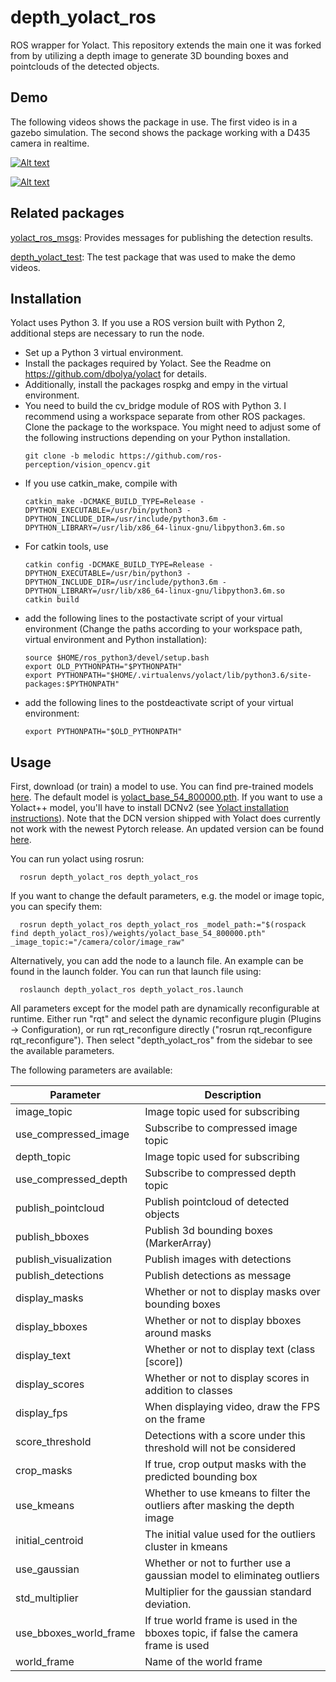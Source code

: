 # depth_yolact_ros

ROS wrapper for Yolact. This repository extends the main one it was forked from by utilizing a depth image to generate 3D bounding boxes and pointclouds of the detected objects.

## Demo
The following videos shows the package in use. The first video is in a gazebo simulation. The second shows the package working with a D435 camera in realtime.

[![Alt text](https://img.youtube.com/vi/WEpLgTxviIM/0.jpg)](https://www.youtube.com/watch?v=WEpLgTxviIM)

[![Alt text](https://img.youtube.com/vi/7B8EzT0luMM/0.jpg)](https://www.youtube.com/watch?v=7B8EzT0luMM)


## Related packages

[yolact_ros_msgs](https://github.com/Eruvae/yolact_ros_msgs): Provides messages for publishing the detection results.

[depth_yolact_test](https://github.com/MarkNaeem/depth_yolact_test): The test package that was used to make the demo videos.

## Installation

Yolact uses Python 3. If you use a ROS version built with Python 2, additional steps are necessary to run the node.

- Set up a Python 3 virtual environment.
- Install the packages required by Yolact. See the Readme on https://github.com/dbolya/yolact for details.
- Additionally, install the packages rospkg and empy in the virtual environment.
- You need to build the cv_bridge module of ROS with Python 3. I recommend using a workspace separate from other ROS packages. Clone the package to the workspace. You might need to adjust some of the following instructions depending on your Python installation.
  ```Shell
  git clone -b melodic https://github.com/ros-perception/vision_opencv.git
  ```
- If you use catkin_make, compile with
  ```Shell
  catkin_make -DCMAKE_BUILD_TYPE=Release -DPYTHON_EXECUTABLE=/usr/bin/python3 -DPYTHON_INCLUDE_DIR=/usr/include/python3.6m -DPYTHON_LIBRARY=/usr/lib/x86_64-linux-gnu/libpython3.6m.so
  ```
- For catkin tools, use
  ```Shell
  catkin config -DCMAKE_BUILD_TYPE=Release -DPYTHON_EXECUTABLE=/usr/bin/python3 -DPYTHON_INCLUDE_DIR=/usr/include/python3.6m -DPYTHON_LIBRARY=/usr/lib/x86_64-linux-gnu/libpython3.6m.so
  catkin build
  ```
- add the following lines to the postactivate script of your virtual environment (Change the paths according to your workspace path, virtual environment and Python installation):
  ```Shell
  source $HOME/ros_python3/devel/setup.bash
  export OLD_PYTHONPATH="$PYTHONPATH"
  export PYTHONPATH="$HOME/.virtualenvs/yolact/lib/python3.6/site-packages:$PYTHONPATH"
  ```
- add the following lines to the postdeactivate script of your virtual environment:
  ```Shell
  export PYTHONPATH="$OLD_PYTHONPATH"
  ```

## Usage

First, download (or train) a model to use. You can find pre-trained models [here](https://github.com/dbolya/yolact#evaluation). The default model is [yolact_base_54_800000.pth](https://drive.google.com/file/d/1UYy3dMapbH1BnmtZU4WH1zbYgOzzHHf_/view?usp=sharing). If you want to use a Yolact++ model, you'll have to install DCNv2 (see [Yolact installation instructions](https://github.com/dbolya/yolact#installation)). Note that the DCN version shipped with Yolact does currently not work with the newest Pytorch release. An updated version can be found [here](https://github.com/jinfagang/DCNv2_latest).

You can run yolact using rosrun:
```Shell
  rosrun depth_yolact_ros depth_yolact_ros
```

If you want to change the default parameters, e.g. the model or image topic, you can specify them:
```Shell
  rosrun depth_yolact_ros depth_yolact_ros _model_path:="$(rospack find depth_yolact_ros)/weights/yolact_base_54_800000.pth" _image_topic:="/camera/color/image_raw"
```

Alternatively, you can add the node to a launch file. An example can be found in the launch folder. You can run that launch file using:
```Shell
  roslaunch depth_yolact_ros depth_yolact_ros.launch
```

All parameters except for the model path are dynamically reconfigurable at runtime. Either run "rqt" and select the dynamic reconfigure plugin (Plugins -> Configuration), or run rqt_reconfigure directly ("rosrun rqt_reconfigure rqt_reconfigure"). Then select "depth_yolact_ros" from the sidebar to see the available parameters.

The following parameters are available:

| Parameter             | Description                                                                       | 
|-----------------------|-----------------------------------------------------------------------------------|
| image_topic           | Image topic used for subscribing                                                  |
| use_compressed_image  | Subscribe to compressed image topic                                               |
| depth_topic           | Image topic used for subscribing                                                  |
| use_compressed_depth  | Subscribe to compressed depth topic                                               |
| publish_pointcloud    | Publish pointcloud of detected objects                                            |
| publish_bboxes        | Publish 3d bounding boxes (MarkerArray)                                           |
| publish_visualization | Publish images with detections                                                    |
| publish_detections    | Publish detections as message                                                     |
| display_masks         | Whether or not to display masks over bounding boxes                               |
| display_bboxes        | Whether or not to display bboxes around masks                                     |
| display_text          | Whether or not to display text (class [score])                                    |
| display_scores        | Whether or not to display scores in addition to classes                           |
| display_fps           | When displaying video, draw the FPS on the frame                                  |
| score_threshold       | Detections with a score under this threshold will not be considered               |
| crop_masks            | If true, crop output masks with the predicted bounding box                        |
| use_kmeans            | Whether to use kmeans to filter  the outliers after masking the depth image       |
| initial_centroid      | The initial value used for the outliers cluster in kmeans                         |
| use_gaussian          | Whether or not to further use a gaussian model to eliminateg outliers             |
| std_multiplier        | Multiplier for the gaussian standard deviation.                                   |
| use_bboxes_world_frame| If true world frame is used in the bboxes topic, if false the camera frame is used|
| world_frame           | Name of the world frame                                                           |
